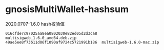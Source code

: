# gnosisMultiWallet-hashsum

2020.0707-1.6.0
hash校验值
```shell
016cfde7c97025aa8ea0802030e82ed05d2d3ca8  multisigweb_1.6.0_amd64.deb.zip
49ae5ee8f73b11d06f1090af9724c5721991b186  multisigweb-1.6.0-mac.zip
```
